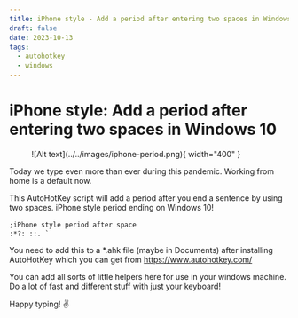 ```yaml
---
title: iPhone style - Add a period after entering two spaces in Windows 10
draft: false
date: 2023-10-13
tags:
  - autohotkey
  - windows
---
```


# iPhone style: Add a period after entering two spaces in Windows 10



<figure markdown>
  ![Alt text](../../images/iphone-period.png){ width="400" }
  <figcaption></figcaption>
</figure>

Today we type even more than ever during this pandemic. Working from home is a default now.

This AutoHotKey script will add a period after you end a sentence by using two spaces. iPhone style period ending on Windows 10!
<!-- more -->
``` ah
;iPhone style period after space
:*?: ::. `
```

You need to add this to a *.ahk file (maybe in Documents) after installing AutoHotKey which you can get from https://www.autohotkey.com/

You can add all sorts of little helpers here for use in your windows machine. Do a lot of fast and different stuff with just your keyboard!

Happy typing! ✌
